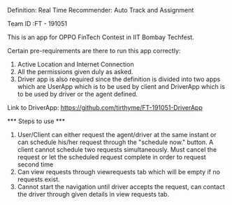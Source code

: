 Definition: Real Time Recommender: Auto Track and Assignment

Team ID :FT - 191051

This is an app for OPPO FinTech Contest in IIT Bombay Techfest.

Certain pre-requirements are there to run this app correctly:
1. Active Location and Internet Connection
2. All the permissions given duly as asked.
3. Driver app is also required since the definition is divided into two apps which are UserApp which is to be used by client
   and DriverApp which is to be used by driver or the agent defined.
   
Link to DriverApp:  https://github.com/tirthyme/FT-191051-DriverApp
   
***  Steps to use  ***

1. User/Client can either request the agent/driver at the same instant or can schedule his/her request through the "schedule now." button.
   A client cannot schedule two requests simultaneously. Must cancel the request or let the scheduled request complete in order to request
   second time
2. Can view requests through viewrequests tab which will be empty if no requests exist.
3. Cannot start the navigation until driver accepts the request, can contact the driver through given details in view requests tab.
